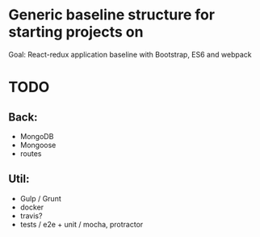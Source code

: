 # Generic baseline structure for starting projects on
Goal: React-redux application baseline with Bootstrap, ES6 and webpack

# TODO
## Back:
* MongoDB
* Mongoose
* routes
## Util:
* Gulp / Grunt
* docker
* travis?
* tests / e2e + unit / mocha, protractor